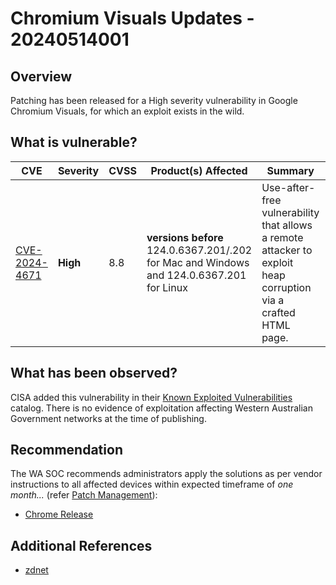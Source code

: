 # Chromium Visuals Updates - 20240514001

## Overview

Patching has been released for a High severity vulnerability in Google Chromium Visuals, for which an exploit exists in the wild.

## What is vulnerable?

| CVE | Severity | CVSS | Product(s) Affected  | Summary |Exploited | Dated  |
| ------------- | -------- | ---- | ----- | --------- | --------|--|
| [CVE-2024-4671](https://nvd.nist.gov/vuln/detail/CVE-2024-4671) | **High** | 8.8  | **versions before** 124.0.6367.201/.202 for Mac and Windows and 124.0.6367.201 for Linux | Use-after-free vulnerability that allows a remote attacker to exploit heap corruption via a crafted HTML page. | Yes |15 May, 2024 |

## What has been observed?

CISA added this vulnerability in their [Known Exploited Vulnerabilities](https://www.cisa.gov/known-exploited-vulnerabilities-catalog) catalog. There is no evidence of exploitation affecting Western Australian Government networks at the time of publishing.

## Recommendation

The WA SOC recommends administrators apply the solutions as per vendor instructions to all affected devices within expected timeframe of *one month...* (refer [Patch Management](../guidelines/patch-management.md)):

- [Chrome Release](https://chromereleases.googleblog.com/2024/05/stable-channel-update-for-desktop_9.html)

## Additional References

- [zdnet](https://www.zdnet.com/article/update-your-chrome-browser-asap-google-has-confirmed-a-zero-day-exploited-in-the-wild/)

